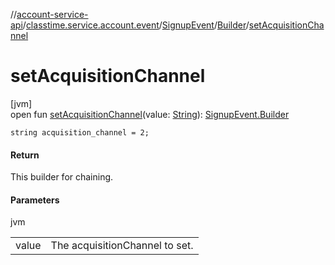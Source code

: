 //[account-service-api](../../../../index.md)/[classtime.service.account.event](../../index.md)/[SignupEvent](../index.md)/[Builder](index.md)/[setAcquisitionChannel](set-acquisition-channel.md)

# setAcquisitionChannel

[jvm]\
open fun [setAcquisitionChannel](set-acquisition-channel.md)(value: [String](https://docs.oracle.com/javase/8/docs/api/java/lang/String.html)): [SignupEvent.Builder](index.md)

`string acquisition_channel = 2;`

#### Return

This builder for chaining.

#### Parameters

jvm

| | |
|---|---|
| value | The acquisitionChannel to set. |
